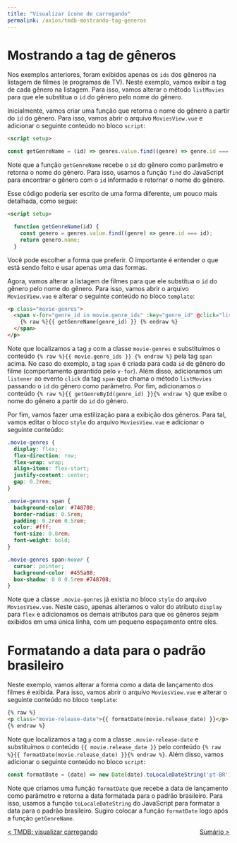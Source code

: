 ```yaml
---
title: "Visualizar ícone de carregando"
permalink: /axios/tmdb-mostrando-tag-generos
---
```


# Mostrando a tag de gêneros

Nos exemplos anteriores, foram exibidos apenas os `ids` dos gêneros na listagem de filmes (e programas de TV). Neste exemplo, vamos exibir a tag de cada gênero na listagem. Para isso, vamos alterar o método `listMovies` para que ele substitua o `id` do gênero pelo nome do gênero.

Inicialmente, vamos criar uma função que retorna o nome do gênero a partir do `id` do gênero. Para isso, vamos abrir o arquivo `MoviesView.vue` e adicionar o seguinte conteúdo no bloco `script`:

```html
<script setup>

const getGenreName = (id) => genres.value.find((genre) => genre.id === id).name
```

Note que a função `getGenreName` recebe o `id` do gênero como parâmetro e retorna o nome do gênero. Para isso, usamos a função `find` do JavaScript para encontrar o gênero com o `id` informado e retornar o nome do gênero.

Esse código poderia ser escrito de uma forma diferente, um pouco mais detalhada, como segue:

```html
<script setup>

  function getGenreName(id) {
    const genero = genres.value.find((genre) => genre.id === id);
    return genero.name;
  }
```

Você pode escolher a forma que preferir. O importante é entender o que está sendo feito e usar apenas uma das formas.

Agora, vamos alterar a listagem de filmes para que ele substitua o `id` do gênero pelo nome do gênero. Para isso, vamos abrir o arquivo `MoviesView.vue` e alterar o seguinte conteúdo no bloco `template`:

```html
<p class="movie-genres">
  <span v-for="genre_id in movie.genre_ids" :key="genre_id" @click="listMovies(genre_id)">
    {% raw %}{{ getGenreName(genre_id) }} {% endraw %}
  </span>
</p>
```

Note que localizamos a tag `p` com a classe `movie-genres` e substituímos o conteúdo `{% raw %}{{ movie.genre_ids }} {% endraw %}` pela tag `span` acima. No caso do exemplo, a tag `span` é criada para cada `id` de gênero do filme (comportamento garantido pelo `v-for`). Além disso, adicionamos um `listener` ao evento `click` da tag `span` que chama o método `listMovies` passando o `id` do gênero como parâmetro. Por fim, adicionamos o conteúdo `{% raw %}{{ getGenreById(genre_id) }}{% endraw %}` que exibe o nome do gênero a partir do `id` do gênero.

Por fim, vamos fazer uma estilização para a exibição dos gêneros. Para tal, vamos editar o bloco `style` do arquivo `MoviesView.vue` e adicionar o seguinte conteúdo:

```css
.movie-genres {
  display: flex;
  flex-direction: row;
  flex-wrap: wrap;
  align-items: flex-start;
  justify-content: center;
  gap: 0.2rem;
}

.movie-genres span {
  background-color: #748708;
  border-radius: 0.5rem;
  padding: 0.2rem 0.5rem;
  color: #fff;
  font-size: 0.8rem;
  font-weight: bold;
}

.movie-genres span:hover {
  cursor: pointer;
  background-color: #455a08;
  box-shadow: 0 0 0.5rem #748708;
}
``` 

Note que a classe `.movie-genres` já existia no bloco `style` do arquivo `MoviesView.vue`. Neste caso, apenas alteramos o valor do atributo `display` para `flex` e adicionamos os demais atributos para que os gêneros sejam exibidos em uma única linha, com um pequeno espaçamento entre eles.


# Formatando a data para o padrão brasileiro

Neste exemplo, vamos alterar a forma como a data de lançamento dos filmes é exibida. Para isso, vamos abrir o arquivo `MoviesView.vue` e alterar o seguinte conteúdo no bloco `template`:

```html
{% raw %}
<p class="movie-release-date">{{ formatDate(movie.release_date) }}</p>
{% endraw %}
```

Note que localizamos a tag `p` com a classe `.movie-release-date` e substituímos o conteúdo `{{ movie.release_date }}` pelo conteúdo `{% raw %}{{ formatDate(movie.release_date) }}{% endraw %}`. Além disso, vamos adicionar o seguinte conteúdo no bloco `script`:

```javascript
const formatDate = (date) => new Date(date).toLocaleDateString('pt-BR')
```

Note que criamos uma função `formatDate` que recebe a data de lançamento como parâmetro e retorna a data formatada para o padrão brasileiro. Para isso, usamos a função `toLocaleDateString` do JavaScript para formatar a data para o padrão brasileiro. Sugiro colocar a função `formatDate` logo após a função `getGenreName`.

<span style="display: flex; justify-content: space-between;"><span>[&lt; TMDB: visualizar carregando](tmdb-visualizar-carregando "Anterior")</span> <span>[Sumário &gt;](../ "Próximo")</span></span>